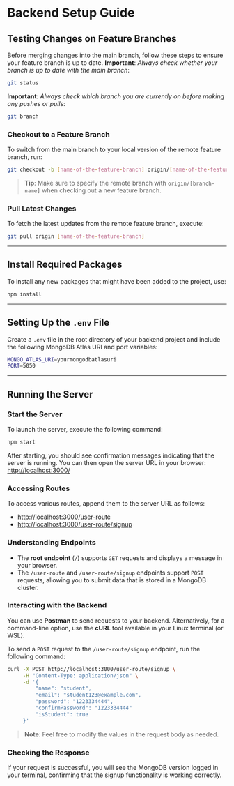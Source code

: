 # Backend Setup Guide

## Testing Changes on Feature Branches

Before merging changes into the main branch, follow these steps to ensure your feature branch is up to date.
**Important**: *Always check whether your branch is up to date with the main branch*:  
```bash
git status
```

**Important**: *Always check which branch you are currently on before making any pushes or pulls*:  
```bash
git branch
```

### Checkout to a Feature Branch

To switch from the main branch to your local version of the remote feature branch, run:  
```bash
git checkout -b [name-of-the-feature-branch] origin/[name-of-the-feature-branch]
```  
> **Tip**: Make sure to specify the remote branch with `origin/[branch-name]` when checking out a new feature branch.

### Pull Latest Changes

To fetch the latest updates from the remote feature branch, execute:  
```bash
git pull origin [name-of-the-feature-branch]
```

---

## Install Required Packages

To install any new packages that might have been added to the project, use:  
```bash
npm install
```

---

## Setting Up the `.env` File

Create a `.env` file in the root directory of your backend project and include the following MongoDB Atlas URI and port variables:  
```bash
MONGO_ATLAS_URI=yourmongodbatlasuri
PORT=5050
```

---

## Running the Server

### Start the Server

To launch the server, execute the following command:  
```bash
npm start
```  
After starting, you should see confirmation messages indicating that the server is running. You can then open the server URL in your browser:  
[http://localhost:3000/](http://localhost:3000/)

### Accessing Routes

To access various routes, append them to the server URL as follows:  
- [http://localhost:3000/user-route](http://localhost:3000/user-route)  
- [http://localhost:3000/user-route/signup](http://localhost:3000/user-route/signup)

### Understanding Endpoints

- The **root endpoint** (`/`) supports `GET` requests and displays a message in your browser.
- The `/user-route` and `/user-route/signup` endpoints support `POST` requests, allowing you to submit data that is stored in a MongoDB cluster.

### Interacting with the Backend

You can use **Postman** to send requests to your backend. Alternatively, for a command-line option, use the **cURL** tool available in your Linux terminal (or WSL).

To send a `POST` request to the `/user-route/signup` endpoint, run the following command:  
```bash
curl -X POST http://localhost:3000/user-route/signup \
     -H "Content-Type: application/json" \
     -d '{
         "name": "student",
         "email": "student123@example.com",
         "password": "1223334444",
         "confirmPassword": "1223334444"
         "isStudent": true
     }'
```  
> **Note**: Feel free to modify the values in the request body as needed.

### Checking the Response

If your request is successful, you will see the MongoDB version logged in your terminal, confirming that the signup functionality is working correctly.
